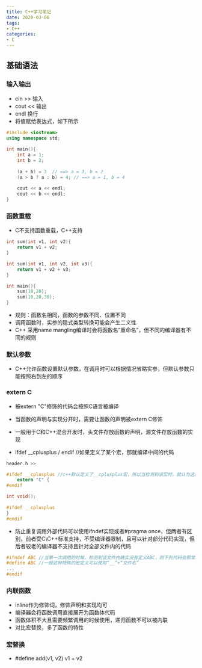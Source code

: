 ```yaml
---
title: C++学习笔记
date: 2020-03-06
tags:
- C++
categories:
- C
---
```


## 基础语法

### 输入输出

- cin >> 输入
- cout << 输出
- endl 换行
- 将值赋给表达式，如下所示

```C++
#include <iostream>
using namespace std;
    
int main(){
	int a = 1;
	int b = 2;
	
    (a + b) = 3  // ==> a = 3, b = 2
	(a > b ? a : b) = 4; // ==> a = 1, b = 4
	
	cout << a << endl;
	cout << b << endl;
} 
```

### 函数重载

- C不支持函数重载，C++支持

```C++
int sum(int v1, int v2){
    return v1 + v2;
}

int sum(int v1, int v2, int v3){
    return v1 + v2 + v3;
}

int main(){
    sum(10,20);
    sum(10,20,30);
}
```

- 规则：函数名相同，函数的参数不同、位置不同
- 调用函数时，实参的隐式类型转换可能会产生二义性
- C++ 采用name mangling编译时会将函数名“重命名”，但不同的编译器有不同的规则

### 默认参数

- C++允许函数设置默认参数，在调用时可以根据情况省略实参，但默认参数只能按照右到左的顺序  

### extern C

- 被extern "C"修饰的代码会按照C语言被编译

- 当函数的声明与实现分开时，需要让函数的声明被extern C修饰
- 一般用于C和C++混合开发时，头文件存放函数的声明，源文件存放函数的实现
- ifdef __cplusplus / endif  //如果定义了某个宏，那就编译中间的代码

```C
header.h >>

#ifdef __cplusplus //c++默认定义了__cplusplus宏，所以当检测到该宏时，就认为这是一个c++文件，则编译下列代码
    extern "C" {
#endif

int void();
    
#ifdef __cplusplus 
}
#endif
```

- 防止重复调用外部代码可以使用ifndef实现或者#pragma once，但两者有区别，前者受C\C++标准支持，不受编译器限制，且可以针对部分代码实现，但后者较老的编译器不支持且针对全部文件内的代码

```C
#ifndef ABC //当第一次调用的时候，检测到该文件内确实没有定义ABC，则下列代码会照常编译，当第二次调用的时候，检测到该文件内已经定义了ABC，则下列代码不会再参与编译
#define ABC //一般这种特殊的宏定义可以使用“__”+“文件名”
...
#endif
```

### 内联函数

- inline作为修饰词，修饰声明和实现均可
- 编译器会将函数调用直接展开为函数体代码
- 函数体积不大且需要频繁调用的时候使用，递归函数不可以被内联
- 对比宏替换，多了函数的特性

### 宏替换

- #define add(v1, v2) v1 + v2